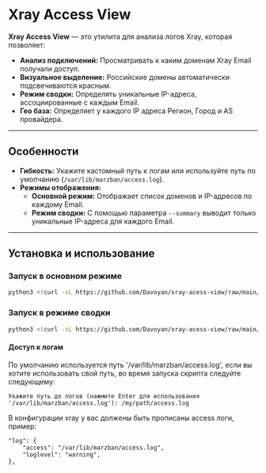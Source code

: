 # Xray Access View

**Xray Access View** — это утилита для анализа логов Xray, которая позволяет:

- **Анализ подключений:** Просматривать к каким доменам Xray Email получали доступ.
- **Визуальное выделение:** Российские домены автоматически подсвечиваются красным.
- **Режим сводки:** Определять уникальные IP-адреса, ассоциированные с каждым Email.
- **Гео база:** Определяет у каждого IP адреса Регион, Город и AS провайдера.
---

## Особенности

- **Гибкость:** Укажите кастомный путь к логам или используйте путь по умолчанию (`/var/lib/marzban/access.log`).
- **Режимы отображения:**
  - **Основной режим:** Отображает список доменов и IP-адресов по каждому Email.
  - **Режим сводки:** С помощью параметра `--summary` выводит только уникальные IP-адреса для каждого Email.

---

## Установка и использование


### Запуск в основном режиме

```bash
python3 <(curl -sL https://github.com/Davoyan/xray-acess-view/raw/main/view.py)
```

### Запуск в режиме сводки

```bash
python3 <(curl -sL https://github.com/Davoyan/xray-acess-view/raw/main/view.py) --summary
```

#### Доступ к логам
По умолчанию используется путь '/var/lib/marzban/access.log', если вы хотите использовать свой путь, во время запуска скрипта следуйте следующему:
```
Укажите путь до логов (нажмите Enter для использования '/var/lib/marzban/access.log'): /my/path/access.log
```

В конфигурации xray у вас должены быть прописаны access логи, пример:
```Пример
"log": {
    "access": "/var/lib/marzban/access.log",
    "loglevel": "warning",
},
```

